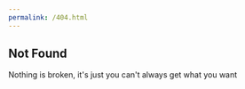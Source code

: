 ```yaml
---
permalink: /404.html
---
```

## Not Found

Nothing is broken, it's just you can't always get what you want
